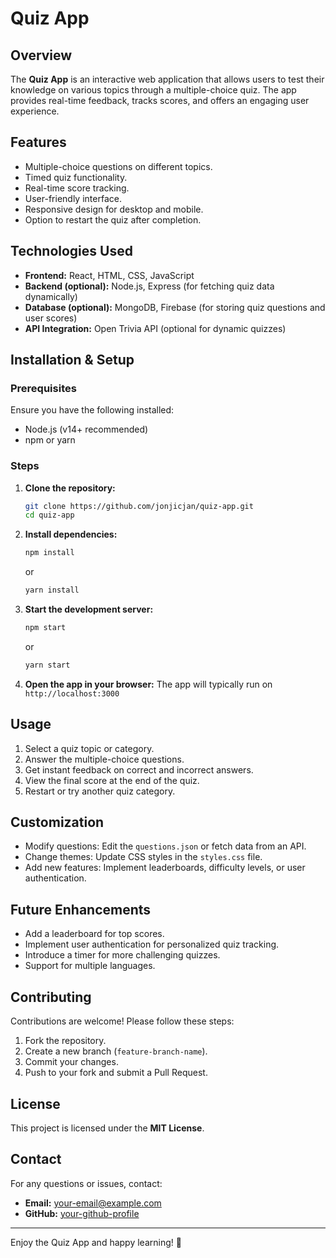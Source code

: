 # Quiz App

## Overview

The **Quiz App** is an interactive web application that allows users to test their knowledge on various topics through a multiple-choice quiz. The app provides real-time feedback, tracks scores, and offers an engaging user experience.

## Features

- Multiple-choice questions on different topics.
- Timed quiz functionality.
- Real-time score tracking.
- User-friendly interface.
- Responsive design for desktop and mobile.
- Option to restart the quiz after completion.

## Technologies Used

- **Frontend:** React, HTML, CSS, JavaScript
- **Backend (optional):** Node.js, Express (for fetching quiz data dynamically)
- **Database (optional):** MongoDB, Firebase (for storing quiz questions and user scores)
- **API Integration:** Open Trivia API (optional for dynamic quizzes)

## Installation & Setup

### Prerequisites

Ensure you have the following installed:

- Node.js (v14+ recommended)
- npm or yarn

### Steps

1. **Clone the repository:**

   ```sh
   git clone https://github.com/jonjicjan/quiz-app.git
   cd quiz-app
   ```

2. **Install dependencies:**

   ```sh
   npm install
   ```

   or

   ```sh
   yarn install
   ```

3. **Start the development server:**

   ```sh
   npm start
   ```

   or

   ```sh
   yarn start
   ```

4. **Open the app in your browser:** The app will typically run on `http://localhost:3000`

## Usage

1. Select a quiz topic or category.
2. Answer the multiple-choice questions.
3. Get instant feedback on correct and incorrect answers.
4. View the final score at the end of the quiz.
5. Restart or try another quiz category.

## Customization

- Modify questions: Edit the `questions.json` or fetch data from an API.
- Change themes: Update CSS styles in the `styles.css` file.
- Add new features: Implement leaderboards, difficulty levels, or user authentication.

## Future Enhancements

- Add a leaderboard for top scores.
- Implement user authentication for personalized quiz tracking.
- Introduce a timer for more challenging quizzes.
- Support for multiple languages.

## Contributing

Contributions are welcome! Please follow these steps:

1. Fork the repository.
2. Create a new branch (`feature-branch-name`).
3. Commit your changes.
4. Push to your fork and submit a Pull Request.

## License

This project is licensed under the **MIT License**.

## Contact

For any questions or issues, contact:

- **Email:** [your-email@example.com](mailto\:your-email@codebykhan99@gmail.com)
- **GitHub:** [your-github-profile](https://github.com/jocjicjan)

---

Enjoy the Quiz App and happy learning! 🚀


